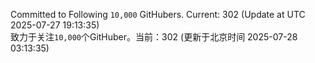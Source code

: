 Committed to Following `10,000` GitHubers. Current: <!-- FOLLOWING_COUNT -->302<!-- FOLLOWING_COUNT --> (Update at UTC <!-- LAST_UPDATED -->2025-07-27 19:13:35<!-- LAST_UPDATED -->)<br>
致力于关注`10,000`个GitHuber。当前：<!-- FOLLOWING_COUNT -->302<!-- FOLLOWING_COUNT --> (更新于北京时间 <!-- LAST_UPDATED_CST -->2025-07-28 03:13:35<!-- LAST_UPDATED_CST -->)
